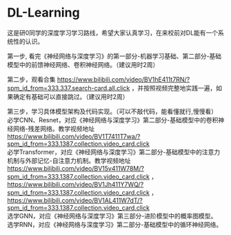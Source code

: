 # DL-Learning
这是研0同学的深度学习学习路线，希望大家认真学习，在来校前对DL能有一个系统性的认识。

第一步, 看完《神经网络与深度学习》的第一部分-机器学习基础、第二部分-基础模型中的前馈神经网络、卷积神经网络。（建议用时2周）

第二步，观看合集 https://www.bilibili.com/video/BV1hE411t7RN/?spm_id_from=333.337.search-card.all.click ，并按照视频完整地实践一遍，如果确定有基础可以直接跳过。（建议用时2周）

第三步，学习具体模型架构及代码实现。（可以不敲代码，能看懂就行,慢慢看）\
      必学CNN、Resnet，对应《神经网络与深度学习》第二部分-基础模型中的卷积神经网络-残差网络。教学视频地址 https://www.bilibili.com/video/BV1T7411T7wa/?spm_id_from=333.1387.collection.video_card.click \
      必学Transformer，对应《神经网络与深度学习》第二部分-基础模型中的注意力机制与外部记忆-自注意力机制。教学视频地址 https://www.bilibili.com/video/BV15v411W78M/?spm_id_from=333.1387.collection.video_card.click ， https://www.bilibili.com/video/BV1Jh411Y7WQ/?spm_id_from=333.1387.collection.video_card.click ，     
            https://www.bilibili.com/video/BV1AL411W7dT/?spm_id_from=333.1387.collection.video_card.click \
      选学GNN，对应《神经网络与深度学习》第三部分-进阶模型中的概率图模型。\
      选学RNN，对应《神经网络与深度学习》第二部分-基础模型中的循环神经网络。


